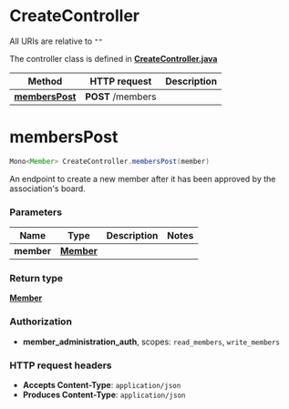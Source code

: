 # CreateController

All URIs are relative to `""`

The controller class is defined
in **[CreateController.java](../../src/main/java/space/dezentrale/members/controller/CreateController.java)**

| Method                          | HTTP request      | Description |
|---------------------------------|-------------------|-------------|
| [**membersPost**](#membersPost) | **POST** /members |             |

<a name="membersPost"></a>

# **membersPost**

```java
Mono<Member> CreateController.membersPost(member)
```

An endpoint to create a new member after it has been approved by the association&#39;s board.

### Parameters

| Name       | Type                                      | Description | Notes |
|------------|-------------------------------------------|-------------|-------|
| **member** | [**Member**](../../docs/models/Member.md) |             |       |

### Return type

[**Member**](../../docs/models/Member.md)

### Authorization

* **member_administration_auth**, scopes: `read_members`, `write_members`

### HTTP request headers

- **Accepts Content-Type**: `application/json`
- **Produces Content-Type**: `application/json`

